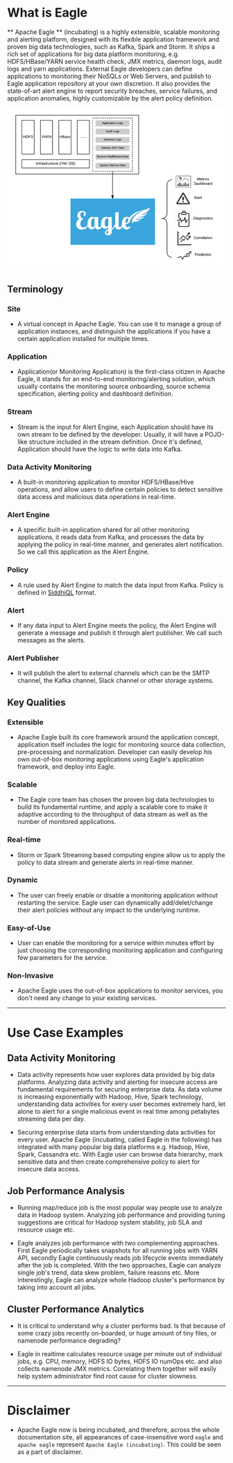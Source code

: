 <!--
{% comment %}
Licensed to the Apache Software Foundation (ASF) under one or more
contributor license agreements.  See the NOTICE file distributed with
this work for additional information regarding copyright ownership.
The ASF licenses this file to you under the Apache License, Version 2.0
(the "License"); you may not use this file except in compliance with
the License.  You may obtain a copy of the License at

http://www.apache.org/licenses/LICENSE-2.0

Unless required by applicable law or agreed to in writing, software
distributed under the License is distributed on an "AS IS" BASIS,
WITHOUT WARRANTIES OR CONDITIONS OF ANY KIND, either express or implied.
See the License for the specific language governing permissions and
limitations under the License.
{% endcomment %}
-->

# What is Eagle

** Apache Eagle ** (incubating) is a highly extensible, scalable monitoring and alerting platform, designed with its flexible application framework and proven big data technologies, such as Kafka, Spark and Storm. It ships a rich set of applications for big data platform monitoring, e.g. HDFS/HBase/YARN service health check, JMX metrics, daemon logs, audit logs and yarn applications. External Eagle developers can define applications to monitoring their NoSQLs or Web Servers, and publish to Eagle application repository at your own discretion. It also provides the state-of-art alert engine to report security breaches, service failures, and application anomalies, highly customizable by the alert policy definition. 

![overview](include/images/overview.png)

## Terminology

### Site

* A virtual concept in Apache Eagle. You can use it to manage a group of application instances, and distinguish the applications if you have a certain application installed for multiple times.

### Application

* Application(or Monitoring Application) is the first-class citizen in Apache Eagle, it stands for an end-to-end monitoring/alerting solution, which usually contains the monitoring source onboarding, source schema specification, alerting policy and dashboard definition.

### Stream

* Stream is the input for Alert Engine, each Application should have its own stream to be defined by the developer. Usually, it will have a POJO-like structure included in the stream definition. Once it's defined, Application should have the logic to write data into Kafka.

### Data Activity Monitoring

* A built-in monitoring application to monitor HDFS/HBase/Hive operations, and allow users to define certain policies to detect sensitive data access and malicious data operations in real-time.

### Alert Engine

* A specific built-in application shared for all other monitoring applications, it reads data from Kafka, and processes the data by applying the policy in real-time manner, and generates alert notification. So we call this application as the Alert Engine.

### Policy

* A rule used by Alert Engine to match the data input from Kafka. Policy is defined in [SiddhiQL](https://docs.wso2.com/display/CEP300/Siddhi+Language+Specification) format.

### Alert 

* If any data input to Alert Engine meets the policy, the Alert Engine will generate a message and publish it through alert publisher. We call such messages as the alerts.

### Alert Publisher

* It will publish the alert to external channels which can be the SMTP channel, the Kafka channel, Slack channel or other storage systems.

## Key Qualities

### Extensible

* Apache Eagle built its core framework around the application concept, application itself includes the logic for monitoring source data collection, pre-processing and normalization. Developer can easily develop his own out-of-box monitoring applications using Eagle's application framework, and deploy into Eagle.

### Scalable

* The Eagle core team has chosen the proven big data technologies to build its fundamental runtime, and apply a scalable core to make it adaptive according to the throughput of data stream as well as the number of monitored applications.

### Real-time

* Storm or Spark Streaming based computing engine allow us to apply the policy to data stream and generate alerts in real-time manner.

### Dynamic

* The user can freely enable or disable a monitoring application without restarting the service. Eagle user can dynamically add/delet/change their alert policies without any impact to the underlying runtime.

### Easy-of-Use

* User can enable the monitoring for a service within minutes effort by just choosing the corresponding monitoring application and configuring few parameters for the service.

### Non-Invasive

* Apache Eagle uses the out-of-box applications to monitor services, you don't need any change to your existing services.

---

# Use Case Examples

## Data Activity Monitoring

* Data activity represents how user explores data provided by big data platforms. Analyzing data activity and alerting for insecure access are fundamental requirements for securing enterprise data. As data volume is increasing exponentially with Hadoop, Hive, Spark technology, understanding data activities for every user becomes extremely hard, let alone to alert for a single malicious event in real time among petabytes streaming data per day.

* Securing enterprise data starts from understanding data activities for every user. Apache Eagle (incubating, called Eagle in the following) has integrated with many popular big data platforms e.g. Hadoop, Hive, Spark, Cassandra etc. With Eagle user can browse data hierarchy, mark sensitive data and then create comprehensive policy to alert for insecure data access.

## Job Performance Analysis

* Running map/reduce job is the most popular way people use to analyze data in Hadoop system. Analyzing job performance and providing tuning suggestions are critical for Hadoop system stability, job SLA and resource usage etc.

* Eagle analyzes job performance with two complementing approaches. First Eagle periodically takes snapshots for all running jobs with YARN API, secondly Eagle continuously reads job lifecycle events immediately after the job is completed. With the two approaches, Eagle can analyze single job's trend, data skew problem, failure reasons etc. More interestingly, Eagle can analyze whole Hadoop cluster's performance by taking into account all jobs.

## Cluster Performance Analytics

* It is critical to understand why a cluster performs bad. Is that because of some crazy jobs recently on-boarded, or huge amount of tiny files, or namenode performance degrading?

* Eagle in realtime calculates resource usage per minute out of individual jobs, e.g. CPU, memory, HDFS IO bytes, HDFS IO numOps etc. and also collects namenode JMX metrics. Correlating them together will easily help system administrator find root cause for cluster slowness.

---

# Disclaimer

* Apache Eagle now is being incubated, and therefore, across the whole documentation site, all appearances of case-insensitive word `eagle` and `apache eagle` represent `Apache Eagle (incubating)`. This could be seen as a part of disclaimer.
